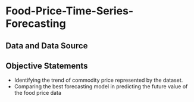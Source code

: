 # Food-Price-Time-Series-Forecasting

## Data and Data Source

## Objective Statements
- Identifying the trend of commodity price represented by the dataset.
- Comparing the best forecasting model in predicting the future value of the food price data
